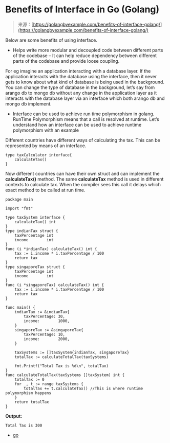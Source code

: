 <!--yml
category: 未分类
date: 2024-10-13 06:22:16
-->

# Benefits of Interface in Go (Golang)

> 来源：[https://golangbyexample.com/benefits-of-interface-golang/](https://golangbyexample.com/benefits-of-interface-golang/)

Below are some benefits of using interface.

*   Helps write more modular and decoupled code between different parts of the codebase – It can help reduce dependency between different parts of the codebase and provide loose coupling.

For eg imagine an application interacting with a database layer. If the application interacts with the database using the interface, then it never gets to know about what kind of database is being used in the background. You can change the type of database in the background, let’s say from arango db to mongo db without any change in the application layer as it interacts with the database layer via an interface which both arango db and mongo db implement.

*   Interface can be used to achieve run time polymorphism in golang. RunTime Polymorphism means that a call is resolved at runtime. Let’s understand how an interface can be used to achieve runtime polymorphism with an example

Different countries have different ways of calculating the tax. This can be represented by means of an interface.

```
type taxCalculator interface{
    calculateTax()
}
```

Now different countries can have their own struct and can implement the **calculateTax()** method. The same **calculateTax** method is used in different contexts to calculate tax. When the compiler sees this call it delays which exact method to be called at run time.

```
package main

import "fmt"

type taxSystem interface {
    calculateTax() int
}
type indianTax struct {
    taxPercentage int
    income        int
}
func (i *indianTax) calculateTax() int {
    tax := i.income * i.taxPercentage / 100
    return tax
}
type singaporeTax struct {
    taxPercentage int
    income        int
}
func (i *singaporeTax) calculateTax() int {
    tax := i.income * i.taxPercentage / 100
    return tax
}

func main() {
    indianTax := &indianTax{
        taxPercentage: 30,
        income:        1000,
    }
    singaporeTax := &singaporeTax{
        taxPercentage: 10,
        income:        2000,
    }

    taxSystems := []taxSystem{indianTax, singaporeTax}
    totalTax := calculateTotalTax(taxSystems)

    fmt.Printf("Total Tax is %d\n", totalTax)
}
func calculateTotalTax(taxSystems []taxSystem) int {
    totalTax := 0
    for _, t := range taxSystems {
        totalTax += t.calculateTax() //This is where runtime polymorphism happens
    }
    return totalTax
}
```

**Output:**

```
Total Tax is 300
```

*   [go](https://golangbyexample.com/tag/go/)